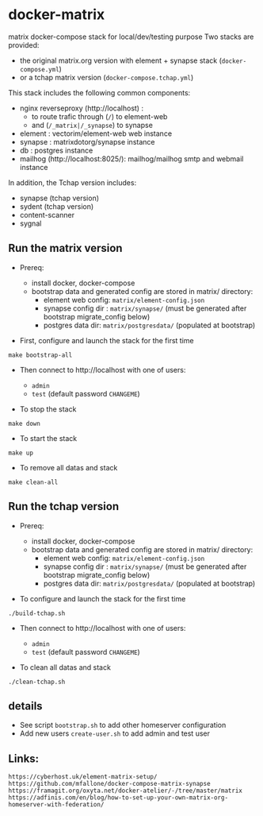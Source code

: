 # docker-matrix

matrix docker-compose stack for local/dev/testing purpose
Two stacks are provided:
- the original matrix.org version with element + synapse stack (`docker-compose.yml`)
- or a tchap matrix version (`docker-compose.tchap.yml`)

This stack includes the following common components:
 - nginx reverseproxy (http://localhost) :
   - to route trafic through  (`/`) to element-web
   - and (`/_matrix|/_synapse`) to synapse
 - element : vectorim/element-web web instance
 - synapse : matrixdotorg/synapse instance
 - db : postgres instance
 - mailhog (http://localhost:8025/): mailhog/mailhog smtp and webmail instance


In addition, the Tchap version includes:
 - synapse (tchap version)
 - sydent (tchap version)
 - content-scanner
 - sygnal

## Run the matrix version

* Prereq:
  - install docker, docker-compose
  - bootstrap data and generated config are stored in matrix/ directory:
     - element web config: `matrix/element-config.json`
     - synapse config dir : `matrix/synapse/` (must be generated after bootstrap migrate_config below)
     - postgres data dir: `matrix/postgresdata/` (populated at bootstrap)

* First, configure and launch the stack for the first time
```
make bootstrap-all
```

* Then connect to http://localhost with one of users:
  - `admin` 
  - `test`
(default password `CHANGEME`)

* To stop the stack
```
make down
```

* To start the stack
```
make up
```

* To remove all datas and stack
```
make clean-all
```

## Run the tchap version

* Prereq:
  - install docker, docker-compose
  - bootstrap data and generated config are stored in matrix/ directory:
     - element web config: `matrix/element-config.json`
     - synapse config dir : `matrix/synapse/` (must be generated after bootstrap migrate_config below)
     - postgres data dir: `matrix/postgresdata/` (populated at bootstrap)

* To configure and launch the stack for the first time
```
./build-tchap.sh
```

* Then connect to http://localhost with one of users:
  - `admin` 
  - `test`
(default password `CHANGEME`)

* To clean all datas and stack
```
./clean-tchap.sh
```

## details

* See script `bootstrap.sh` to add other homeserver configuration
* Add new users `create-user.sh` to add admin and test user

## Links:
```
https://cyberhost.uk/element-matrix-setup/
https://github.com/mfallone/docker-compose-matrix-synapse
https://framagit.org/oxyta.net/docker-atelier/-/tree/master/matrix
https://adfinis.com/en/blog/how-to-set-up-your-own-matrix-org-homeserver-with-federation/
```

